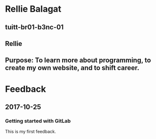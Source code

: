 # Rellie Balagat
## tuitt-br01-b3nc-01
## Rellie
## Purpose: To learn more about programming, to create my own website, and to shift career.

# Feedback
## 2017-10-25
### Getting started with GitLab
This is my first feedback.